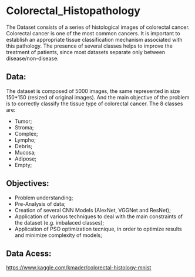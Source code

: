 # Colorectal_Histopathology
The Dataset consists of a series of histological images of colorectal cancer.
Colorectal cancer is one of the most common cancers. It is important to establish an appropriate tissue classification mechanism associated with this pathology. The presence of several classes helps to improve the treatment of patients, since most datasets separate only between disease/non-disease.

## Data:
The dataset is composed of 5000 images, the same represented in size 150*150 (resized of original images). And the main objective of the problem is to correctly classify the tissue type of colorectal cancer. The 8 classes are:
  - Tumor;
  - Stroma;
  - Complex;
  - Lympho;
  - Debris;
  - Mucosa;
  - Adipose;
  - Empty;

## Objectives:
  - Problem understanding;
  - Pre-Analysis of data;
  - Creation of several CNN Models (AlexNet, VGGNet and ResNet);
  - Application of various techniques to deal with the main constraints of the dataset (e.g. imbalaced classes);
  - Application of PSO optimization tecnique, in order to optimize results and minimize complexity of models;

## Data Acess:
https://www.kaggle.com/kmader/colorectal-histology-mnist
